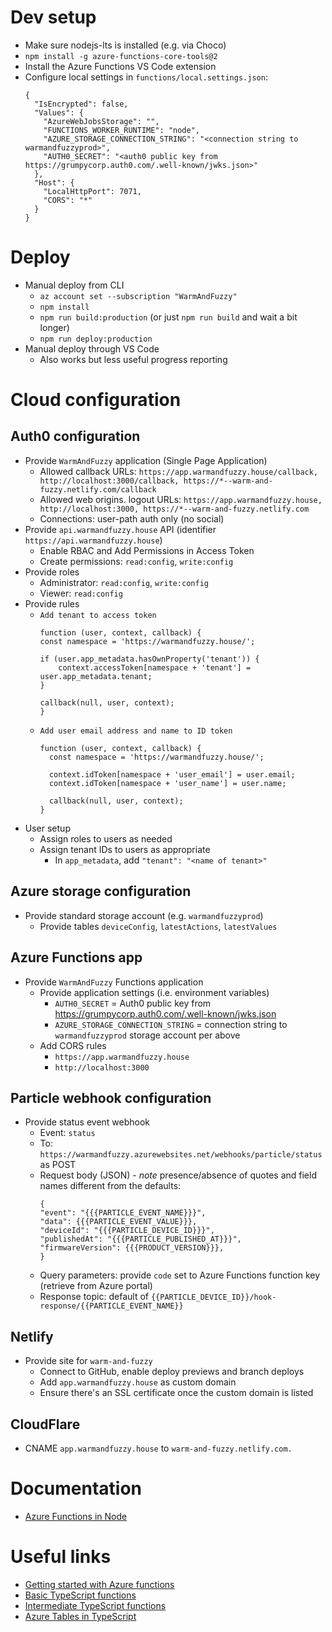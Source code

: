 # Dev setup
- Make sure nodejs-lts is installed (e.g. via Choco)
- `npm install -g azure-functions-core-tools@2`
- Install the Azure Functions VS Code extension
- Configure local settings in `functions/local.settings.json`:
    ```
    {
      "IsEncrypted": false,
      "Values": {
        "AzureWebJobsStorage": "",
        "FUNCTIONS_WORKER_RUNTIME": "node",
        "AZURE_STORAGE_CONNECTION_STRING": "<connection string to warmandfuzzyprod>",
        "AUTH0_SECRET": "<auth0 public key from https://grumpycorp.auth0.com/.well-known/jwks.json>"
      },
      "Host": {
        "LocalHttpPort": 7071,
        "CORS": "*"
      }      
    }
    ```

# Deploy
- Manual deploy from CLI
    - `az account set --subscription "WarmAndFuzzy"`
    - `npm install`
    - `npm run build:production` (or just `npm run build` and wait a bit longer)
    - `npm run deploy:production`
- Manual deploy through VS Code
    - Also works but less useful progress reporting

# Cloud configuration

## Auth0 configuration
- Provide `WarmAndFuzzy` application (Single Page Application)
    - Allowed callback URLs: `https://app.warmandfuzzy.house/callback, http://localhost:3000/callback, https://*--warm-and-fuzzy.netlify.com/callback`
    - Allowed web origins. logout URLs: `https://app.warmandfuzzy.house, http://localhost:3000, https://*--warm-and-fuzzy.netlify.com`
    - Connections: user-path auth only (no social)
- Provide `api.warmandfuzzy.house` API (identifier `https://api.warmandfuzzy.house`)
    - Enable RBAC and Add Permissions in Access Token
    - Create permissions: `read:config`, `write:config`
- Provide roles
    - Administrator: `read:config`, `write:config`
    - Viewer: `read:config`
- Provide rules
    - `Add tenant to access token`
        ```
        function (user, context, callback) {
        const namespace = 'https://warmandfuzzy.house/';
        
        if (user.app_metadata.hasOwnProperty('tenant')) {
            context.accessToken[namespace + 'tenant'] = user.app_metadata.tenant;
        }
        
        callback(null, user, context);
        }
        ```
    - `Add user email address and name to ID token`
        ```
        function (user, context, callback) {
          const namespace = 'https://warmandfuzzy.house/';
                
          context.idToken[namespace + 'user_email'] = user.email;
          context.idToken[namespace + 'user_name'] = user.name;

          callback(null, user, context);
        }
        ```
- User setup
    - Assign roles to users as needed
    - Assign tenant IDs to users as appropriate
        - In `app_metadata`, add `"tenant": "<name of tenant>"`

## Azure storage configuration
- Provide standard storage account (e.g. `warmandfuzzyprod`)
    - Provide tables `deviceConfig`, `latestActions`, `latestValues`

## Azure Functions app
- Provide `WarmAndFuzzy` Functions application
    - Provide application settings (i.e. environment variables)
        - `AUTH0_SECRET` = Auth0 public key from https://grumpycorp.auth0.com/.well-known/jwks.json
        - `AZURE_STORAGE_CONNECTION_STRING` = connection string to `warmandfuzzyprod` storage account per above
    - Add CORS rules
        - `https://app.warmandfuzzy.house`
        - `http://localhost:3000`

## Particle webhook configuration
- Provide status event webhook
    - Event: `status`
    - To: `https://warmandfuzzy.azurewebsites.net/webhooks/particle/status` as POST
    - Request body (JSON) - _note_ presence/absence of quotes and field names different from the defaults:
        ```
        {
        "event": "{{{PARTICLE_EVENT_NAME}}}",
        "data": {{{PARTICLE_EVENT_VALUE}}},
        "deviceId": "{{{PARTICLE_DEVICE_ID}}}",
        "publishedAt": "{{{PARTICLE_PUBLISHED_AT}}}",
        "firmwareVersion": {{{PRODUCT_VERSION}}},
        }
        ```
    - Query parameters: provide `code` set to Azure Functions function key (retrieve from Azure portal)
    - Response topic: default of `{{PARTICLE_DEVICE_ID}}/hook-response/{{PARTICLE_EVENT_NAME}}`

## Netlify
- Provide site for `warm-and-fuzzy`
    - Connect to GitHub, enable deploy previews and branch deploys
    - Add `app.warmandfuzzy.house` as custom domain
    - Ensure there's an SSL certificate once the custom domain is listed

## CloudFlare
- CNAME `app.warmandfuzzy.house` to `warm-and-fuzzy.netlify.com.`

# Documentation
- [Azure Functions in Node](https://docs.microsoft.com/en-us/azure/azure-functions/functions-reference-node)

# Useful links
- [Getting started with Azure functions](https://code.visualstudio.com/tutorials/functions-extension/getting-started)
- [Basic TypeScript functions](https://github.com/mhoeger/typescript-azure-functions)
- [Intermediate TypeScript functions](https://github.com/mhoeger/functions-typescript-intermediate)
- [Azure Tables in TypeScript](https://www.nepomuceno.me/2018/07/08/using-table-storage-in-typescript/)

